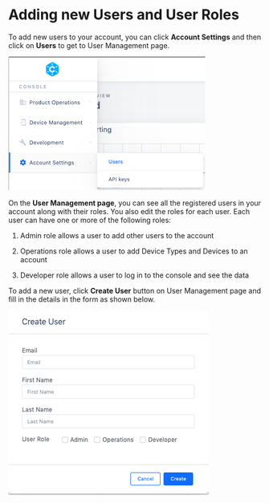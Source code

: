 ﻿# Adding new Users and User Roles

To add new users to your account, you can click  **Account Settings**  and then click on  **Users**  to get to User Management page.

![screen shot](../img/Screen_Shot_2020-07-07_at_8.57.43_PM.png)

On the  **User Management page**, you can see all the registered users in your account along with their roles. You also edit the roles for each user. Each user can have one or more of the following roles:

1. Admin role allows a user to add other users to the account

2. Operations role allows a user to add Device Types and Devices to an account

3. Developer role allows a user to log in to the console and see the data

To add a new user, click  **Create User**  button on User Management page and fill in the details in the form as shown below.

![screen shot](../img/Screen_Shot_2020-07-07_at_8.58.11_PM.png)
